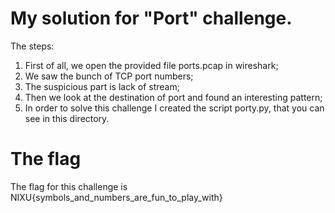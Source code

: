 # My solution for "Port" challenge.

The steps:
1. First of all, we open the provided file ports.pcap in wireshark;
2. We saw the bunch of TCP port numbers;
3. The suspicious part is lack of stream;
4. Then we look at the destination of port and found an interesting pattern;
5. In order to solve this challenge I created the script porty.py, that you can see in this directory.

# The flag
The flag for this challenge is NIXU{symbols_and_numbers_are_fun_to_play_with}
